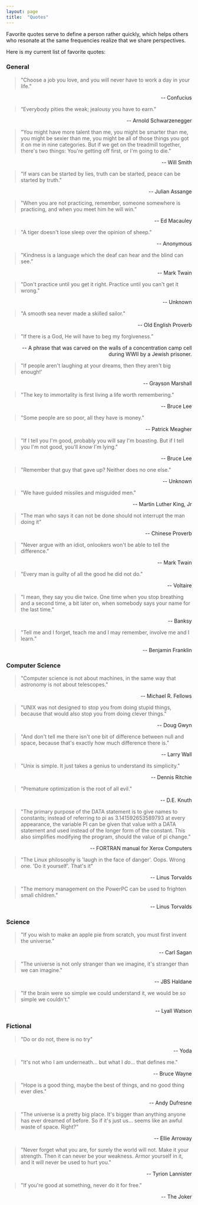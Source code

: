 ```yaml
---
layout: page
title:  "Quotes"
---
```


Favorite quotes serve to define a person rather quickly, which helps others who resonate at the same frequencies realize that we share perspectives.

Here is my current list of favorite quotes:

### General

> "Choose a job you love, and you will never have to work a day in your life."
>
<p align="right">-- Confucius </p>

> “Everybody pities the weak; jealousy you have to earn." 
>
<p align="right">-- Arnold Schwarzenegger  </p>

> "You might have more talent than me, you might be smarter than me, you might be sexier than me, you might be all of those things you got it on me in nine categories. But if we get on the treadmill together, there's two things: You're getting off first, or I'm going to die." 
>
<p align="right">-- Will Smith </p>

> "If wars can be started by lies, truth can be started, peace can be started by truth." 
>
<p align="right">-- Julian Assange </p>

> "When you are not practicing, remember, someone somewhere is practicing, and when you meet him he will win.” 
>
<p align="right">-- Ed Macauley </p>

> "A tiger doesn't lose sleep over the opinion of sheep." 
>
<p align="right">-- Anonymous </p>

> "Kindness is a language which the deaf can hear and the blind can see.” 
>
<p align="right">-- Mark Twain </p>

> "Don't practice until you get it right. Practice until you can't get it wrong." 
>
<p align="right">-- Unknown </p>

> "A smooth sea never made a skilled sailor." 
>
<p align="right">-- Old English Proverb </p>

> "If there is a God, He will have to beg my forgiveness.” 
>
<p align="right">-- A phrase that was carved on the walls of a concentration camp cell during WWII by a Jewish prisoner. </p>

> "If people aren't laughing at your dreams, then they aren't big enough!' 
>
<p align="right">-- Grayson Marshall </p>

> "The key to immortality is first living a life worth remembering." 
>
<p align="right">-- Bruce Lee </p>

> "Some people are so poor, all they have is money." 
>
<p align="right">-- Patrick Meagher  </p>

> "If I tell you I'm good, probably you will say I'm boasting. But if I tell you I'm not good, you'll *know* I'm lying." 
>
<p align="right">-- Bruce Lee </p>

> "Remember that guy that gave up? Neither does no one else." 
>
<p align="right">-- Unknown </p>

> "We have guided missiles and misguided men."
>
<p align="right">-- Martin Luther King, Jr </p>

> "The man who says it can not be done should not interrupt the man doing it" 
>
<p align="right">-- Chinese Proverb </p>

> "Never argue with an idiot, onlookers won't be able to tell the difference." 
>
<p align="right">-- Mark Twain </p>

> "Every man is guilty of all the good he did not do." 
>
<p align="right">-- Voltaire </p>

> "I mean, they say you die twice. One time when you stop breathing and a second time, a bit later on, when somebody says your name for the last time.” 
>
<p align="right">-- Banksy </p>

> "Tell me and I forget, teach me and I may remember, involve me and I learn.”
>
<p align="right">-- Benjamin Franklin </p>

### Computer Science

> "Computer science is not about machines, in the same way that astronomy is not about telescopes." 
>
<p align="right">-- Michael R. Fellows </p>

> "UNIX was not designed to stop you from doing stupid things, because that would also stop you from doing clever things." 
>
<p align="right">-- Doug Gwyn </p>

> "And don't tell me there isn't one bit of difference between null and space, because that's exactly how much difference there is." 
>
<p align="right">-- Larry Wall </p>

> "Unix is simple. It just takes a genius to understand its simplicity."
>
<p align="right">-- Dennis Ritchie </p>

> "Premature optimization is the root of all evil." 
>
<p align="right">-- D.E. Knuth </p>

> "The primary purpose of the DATA statement is to give names to constants; instead of referring to pi as 3.141592653589793 at every appearance, the variable PI can be given that value with a DATA statement and used instead of the longer form of the constant. This also simplifies modifying the program, should the value of pi change." 
>
<p align="right">-- FORTRAN manual for Xerox Computers </p>

> "The Linux philosophy is 'laugh in the face of danger'. Oops. Wrong one. 'Do it yourself'. That's it" 
>
<p align="right">-- Linus Torvalds </p>

> "The memory management on the PowerPC can be used to frighten small children." 
>
<p align="right">-- Linus Torvalds </p>

### Science

> "If you wish to make an apple pie from scratch, you must first invent the universe." 
>
<p align="right">-- Carl Sagan </p>

> "The universe is not only stranger than we imagine, it's stranger than we can imagine." 
>
<p align="right">-- JBS Haldane </p>

> "If the brain were so simple we could understand it, we would be so simple we couldn't." 
>
<p align="right">-- Lyall Watson </p>

### Fictional

> "Do or do not, there is no try" 
>
<p align="right">-- Yoda </p>

> "It's not who I am underneath... but what I *do*... that defines me." 
>
<p align="right">-- Bruce Wayne </p>

> "Hope is a good thing, maybe the best of things, and no good thing ever dies." 
>
<p align="right">-- Andy Dufresne </p>

> "The universe is a pretty big place. It's bigger than anything anyone has ever dreamed of before. So if it's just us... seems like an awful waste of space. Right?" 
>
<p align="right">-- Ellie Arroway  </p>

> "Never forget what you are, for surely the world will not. Make it your strength. Then it can never be your weakness. Armor yourself in it, and it will never be used to hurt you."
>
<p align="right">-- Tyrion Lannister </p>

> "If you're good at something, never do it for free." 
>
<p align="right">-- The Joker </p>
